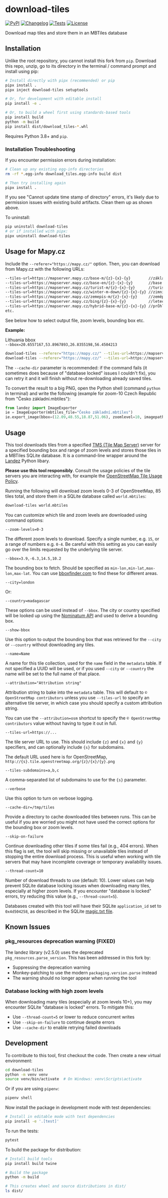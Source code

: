# download-tiles

[![PyPI](https://img.shields.io/pypi/v/download-tiles.svg)](https://pypi.org/project/download-tiles/)
[![Changelog](https://img.shields.io/github/v/release/simonw/download-tiles?include_prereleases&label=changelog)](https://github.com/simonw/download-tiles/releases)
[![Tests](https://github.com/simonw/download-tiles/workflows/Test/badge.svg)](https://github.com/simonw/download-tiles/actions?query=workflow%3ATest)
[![License](https://img.shields.io/badge/license-Apache%202.0-blue.svg)](https://github.com/simonw/download-tiles/blob/master/LICENSE)

Download map tiles and store them in an MBTiles database

## Installation

Unlike the root repository, you cannot install this fork from `pip`. Download this repo, unzip, go to its directory in the terminal / command prompt and install using pip:

```bash
# Install directly with pipx (recommended) or pip
pipx install .
pipx inject download-tiles setuptools

# Or, for development with editable install
pip install -e .

# Or, to build a wheel first using standards-based tools
pip install build
python -m build
pip install dist/download_tiles-*.whl
```

Requires Python 3.8+ and `pip`.

### Installation Troubleshooting

If you encounter permission errors during installation:

```bash
# Clean up any existing egg-info directories
rm -rf *.egg-info download_tiles.egg-info build dist

# Then try installing again
pipx install .
```

If you see "Cannot update time stamp of directory" errors, it's likely due to permission issues with existing build artifacts. Clean them up as shown above.

To uninstall:

```bash
pip uninstall download-tiles
# or if installed with pipx:
pipx uninstall download-tiles
```

## Usage for Mapy.cz

Include the `--referer="https://mapy.cz/"` option. Then, you can download from Mapy.cz with the following URLs:
```bash
--tiles-url=https://mapserver.mapy.cz/base-m/{z}-{x}-{y}        //základní
--tiles-url=https://mapserver.mapy.cz/base-en/{z}-{x}-{y}       //base (en)
--tiles-url=https://mapserver.mapy.cz/turist-m/{z}-{x}-{y}      //turistická
--tiles-url=https://mapserver.mapy.cz/winter-m-down/{z}-{x}-{y} //zimní
--tiles-url=https://mapserver.mapy.cz/zemepis-m/{z}-{x}-{y}     //zeměpisná
--tiles-url=https://mapserver.mapy.cz/bing/{z}-{x}-{y}          //letecká (jpeg, untested)
--tiles-url=https://mapserver.mapy.cz/hybrid-base-m/{z}-{x}-{y} //průhledná základní přes leteckou
etc.
```

See below how to select output file, zoom levels, bounding box etc.

**Example:**

Lithuania bbox  
`--bbox=20.6557167,53.8967893,26.8355198,56.4504213`

```bash
download-tiles --referer="https://mapy.cz/" --tiles-url=https://mapserver.mapy.cz/base-m/{z}-{x}-{y} --zoom-levels=8-10 --country=czechia --cache-dir=tmp "Česko základní.mbtiles"
download-tiles --referer="https://mapy.cz/" --tiles-url=https://mapserver.mapy.cz/turist-m/{z}-{x}-{y} --zoom-levels=14 --bbox=15.02,50.44,15.34,50.66 --cache-dir=tmp "Český ráj turistická.mbtiles"
```

The `--cache-dir` parameter is recommended: if the command fails (it sometimes does because of "database locked" issues I couldn't fix), you can retry it and it will finish without re-downloading already saved tiles.

To convert the result to a big PNG, open the Python shell (command `python` in terminal) and write the following (example for zoom-10 Czech Republic from "Česko základní.mbtiles"):
```python
from landez import ImageExporter
ie = ImageExporter(mbtiles_file="Česko základní.mbtiles")
ie.export_image(bbox=(12.09,48.55,18.87,51.06), zoomlevel=10, imagepath="Česko základní 10.png")
```

## Usage

This tool downloads tiles from a specified [TMS (Tile Map Server)](https://wiki.openstreetmap.org/wiki/TMS) server for a specified bounding box and range of zoom levels and stores those tiles in a MBTiles SQLite database. It is a command-line wrapper around the [Landez](https://github.com/makinacorpus/landez) Python libary.

**Please use this tool responsibly**. Consult the usage policies of the tile servers you are interacting with, for example the [OpenStreetMap Tile Usage Policy](https://operations.osmfoundation.org/policies/tiles/).

Running the following will download zoom levels 0-3 of OpenStreetMap, 85 tiles total, and store them in a SQLite database called `world.mbtiles`:
```bash
download-tiles world.mbtiles
```
You can customize which tile and zoom levels are downloaded using command options:
```
--zoom-levels=0-3
```
The different zoom levels to download. Specify a single number, e.g. `15`, or a range of numbers e.g. `0-4`. Be careful with this setting as you can easily go over the limits requested by the underlying tile server.
```
--bbox=3.9,-6.3,14.5,10.2
```
The bounding box to fetch. Should be specified as `min-lon,min-lat,max-lon,max-lat`. You can use [bboxfinder.com](http://bboxfinder.com/) to find these for different areas.
```
--city=london
```
Or:
```
--country=madagascar
```

These options can be used instead of `--bbox`. The city or country specified will be looked up using the [Nominatum API](https://nominatim.org/release-docs/latest/api/Search/) and used to derive a bounding box.
```
--show-bbox
```
Use this option to output the bounding box that was retrieved for the `--city` or `--country` without downloading any tiles.
```
--name=Name
```
A name for this tile collection, used for the `name` field in the `metadata` table. If not specified a UUID will be used, or if you used `--city` or `--country` the name will be set to the full name of that place.
```
--attribution="Attribution string"
```

Attribution string to bake into the `metadata` table. This will default to `© OpenStreetMap contributors` unless you use `--tiles-url` to specify an alternative tile server, in which case you should specify a custom attribution string.

You can use the `--attribution=osm` shortcut to specify the `© OpenStreetMap contributors` value without having to type it out in full.
```
--tiles-url=https://...
```
The tile server URL to use. This should include `{z}` and `{x}` and `{y}` specifiers, and can optionally include `{s}` for subdomains.

The default URL used here is for OpenStreetMap, `http://{s}.tile.openstreetmap.org/{z}/{x}/{y}.png`
```
--tiles-subdomains=a,b,c
```
A comma-separated list of subdomains to use for the `{s}` parameter.
```
--verbose
```
Use this option to turn on verbose logging.
```
--cache-dir=/tmp/tiles
```
Provide a directory to cache downloaded tiles between runs. This can be useful if you are worried you might not have used the correct options for the bounding box or zoom levels.
```
--skip-on-failure
```
Continue downloading other tiles if some tiles fail (e.g., 404 errors). When this flag is set, the tool will skip missing or unavailable tiles instead of stopping the entire download process. This is useful when working with tile servers that may have incomplete coverage or temporary availability issues.
```
--thread-count=10
```
Number of download threads to use (default: 10). Lower values can help prevent SQLite database locking issues when downloading many tiles, especially at higher zoom levels. If you encounter "database is locked" errors, try reducing this value (e.g., `--thread-count=5`).

Databases created with this tool will have their SQLite `application_id` set to `0x4d504258`, as described in the SQLite [magic.txt file](https://www.sqlite.org/src/artifact?ci=trunk&filename=magic.txt).

## Known Issues

### pkg_resources deprecation warning (FIXED)
The landez library (v2.5.0) uses the deprecated `pkg_resources.parse_version`. This has been addressed in this fork by:
- Suppressing the deprecation warning
- Monkey-patching to use the modern `packaging.version.parse` instead
- The warning should no longer appear when running the tool

### Database locking with high zoom levels
When downloading many tiles (especially at zoom levels 10+), you may encounter SQLite "database is locked" errors. To mitigate this:
- Use `--thread-count=5` or lower to reduce concurrent writes
- Use `--skip-on-failure` to continue despite errors
- Use `--cache-dir` to enable retrying failed downloads

## Development

To contribute to this tool, first checkout the code. Then create a new virtual environment:
```bash
cd download-tiles
python -m venv venv
source venv/bin/activate  # On Windows: venv\Scripts\activate
```
Or if you are using `pipenv`:
```bash
pipenv shell
```
Now install the package in development mode with test dependencies:
```bash
# Install in editable mode with test dependencies
pip install -e '.[test]'
```
To run the tests:
```bash
pytest
```

To build the package for distribution:
```bash
# Install build tools
pip install build twine

# Build the package
python -m build

# This creates wheel and source distributions in dist/
ls dist/
```
